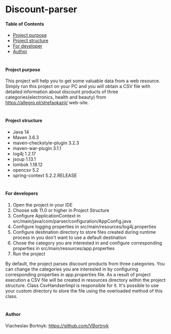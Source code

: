 # Discount-parser
#### Table of Contents
* [Project purpose](#purpose)
* [Project structure](#structure)
* [For developer](#developer-start)
* [Author](#Author)
#
#### <a name="purpose">Project purpose</a>
This project will help you to get some valuable data from a web resource. Simply run this project on your PC
and you will obtain a CSV file with detailed information about discount products of three categories(electronics, health and beauty)
 from https://allegro.pl/strefaokazji/ web-site.
#
#### <a name="purpose">Project structure</a>
* Java 14
* Maven 3.6.3
* maven-checkstyle-plugin 3.2.3
* maven-war-plugin 3.1.1
* log4j 1.2.17
* jsoup 1.13.1
* lombok 1.18.12
* opencsv 5.2
* spring-context 5.2.2.RELEASE
#

#### <a name="purpose">For developers</a>
1. Open the project in your IDE
2. Choose sdk 11.0  or higher in Project Structure
3. Configure ApplicationContext in src/main/java/com/parser/configuration/AppConfig.java
4. Configure logging properties in src/main/resources/log4j.properties 
5. Configure destination directory to store files created during runtime process in you don't want to use a default destination
6. Chose the category you are interested in and configure corresponding properties in src/main/resources/app.properties
7. Run the project

By default, the project parses discount products from three categories. You can change the categories 
you are interested in by configuring corresponding properties in app.properties file. As a result of project execution
a CSV file will be created in resources directory within the project structure. Class CsvHandserImpl is responsible for it.
It's possible to use your custom directory to store the file using the overloaded method of this class.
#

#### Author
Viacheslav Bortnyk: https://github.com/VBortnyk
 
